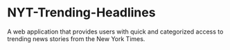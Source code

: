 # NYT-Trending-Headlines
A web application that provides users with quick and categorized access to trending news stories from the New York Times.
